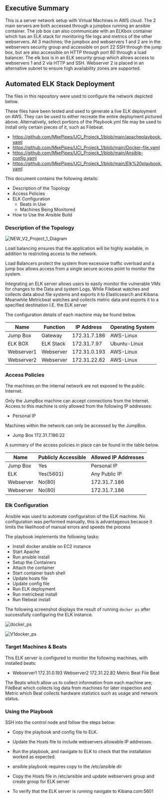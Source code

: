 ## Executive Summary

This is a server network setup with Virtual Machines in AWS cloud. The 2 main servers are both accessed through a jumpbox running an ansible container. The job box can also communicate with an ELKbox container which has an ELK stack for monitoring file logs and metrics of the other webservers. All 3 machines; the jumpbox and webservers 1 and 2 are in the webservers security group and accessible on port 22 SSH through the jump box, but are also accessible on HTTP through port 80 through a load balancer. The elk box is in an ELK security group which allows access to webservers 1 and 2 via HTTP and SSH. Webserver 2 is placed in an alternative subnet to ensure high availability zones are supported. 

## Automated ELK Stack Deployment

The files in this repository were used to configure the network depicted below.

These files have been tested and used to generate a live ELK deployment on AWS. They can be used to either recreate the entire deployment pictured above. Alternatively, select portions of the Playbook.yml file may be used to install only certain pieces of it, such as Filebeat.

- https://github.com/MkePipes/UCI_Projeck_1/blob/main/apacheplaybook.yaml
- https://github.com/MkePipes/UCI_Projeck_1/blob/main/Docker-file.yaml
- https://github.com/MkePipes/UCI_Projeck_1/blob/main/Ansible-config.yaml
- https://github.com/MkePipes/UCI_Projeck_1/blob/main/Elk%20playbook.yaml

This document contains the following details:
- Description of the Topology
- Access Policies
- ELK Configuration
  - Beats in Use
  - Machines Being Monitored
- How to Use the Ansible Build

### Description of the Topology
![NEW_V2_Project_1_Diagram](https://user-images.githubusercontent.com/85429397/137603065-b67f83a6-9ef8-4a30-b29d-b5271d17126f.jpg)

Load balancing ensures that the application will be highly available, in addition to restricting access to the network.
 
Load Balancers protect the system from excessive traffic overload and a jump box allows access from a single secure access point to monitor the system. 

Integrating an ELK server allows users to easily monitor the vulnerable VMs for changes to the Data and system Logs. While Filebeat watches and collects data about file systems and exports it to Elasticsearch and Kibana. Meanwhile Metricbeat watches and collects metric data and exports it to a specified destination I.E. the ELK server

The configuration details of each machine may be found below.

| Name      | Function | IP Address   | Operating System |
|-----------|----------|--------------|------------------|
| Jump Box  | Gateway  | 172.31.7.186 | AWS-Linux        |
| ELK BOX   | ELK Stack| 172.31.7.97  | Ubuntu-Linux     |
| Webserver1| Webserver| 172.31.0.193 | AWS-Linux        |
| Webserver2| Webserver| 172.31.22.82 | AWS-Linux        |

### Access Policies

The machines on the internal network are not exposed to the public Internet. 

Only the JumpBox machine can accept connections from the Internet. Access to this machine is only allowed from the following IP addresses:
- Personal IP

Machines within the network can only be accessed by the JumpBox.
- Jump Box 172.31.7.186:22

A summary of the access policies in place can be found in the table below.

| Name     | Publicly Accessible | Allowed IP Addresses|
|----------|---------------------|---------------------|
| Jump Box | Yes                 |Personal IP          |
| ELK      | Yes(5601)           |Any Public IP        | 
| Webserver| No(80)              |172.31.7.186         |
| Webserver| No(80)              |172.31.7.186         |

### Elk Configuration

Ansible was used to automate configuration of the ELK machine. No configuration was performed manually, this is advantageous because it limits the likelihood of manual errors 
and speeds the process

The playbook implements the following tasks:

- Install docker ansible on EC2 instance
- Start Apache
- Run ansible install
- Setup the Containers
- Attach the container
- Start container bash shell
- Update hosts file
- Update config file
- Run ELK deployment
- Run metricbeat install
- Run filebeat install

The following screenshot displays the result of running `docker ps` after successfully configuring the ELK instance.

![docker_ps](https://user-images.githubusercontent.com/85429397/137578176-fbd6e673-c9c6-4e7b-b3e9-80711fa7e21f.PNG)

![V1docker_ps](https://user-images.githubusercontent.com/85429397/137578180-4403b21a-850f-426f-99f7-39379dda1770.PNG)

### Target Machines & Beats
This ELK server is configured to monitor the following machines, with installed beats:
- Webserver1 172.31.0.193 
  Webserver2 172.31.22.82 
  Metric Beat
  File Beat

The Beats which allow us to collect information from each machine are; FileBeat which collects log data from machines for later inspection and Metric which Beat collects hardware statistics such as usage and network status.

### Using the Playbook

SSH into the control node and follow the steps below:
- Copy the playbook and config file to ELK.
- Update the Hosts file to include webservers allowable IP addresses.
- Run the playbook, and navigate to ELK to check that the installation worked as expected.

- ansible playbook requires copy to the /etc/ansible dir
- Copy the Hosts file in /etc/ansible and update webservers group and create group for ELK server

- To verify that the ELK server is running navigate to Kibana.com:5601
